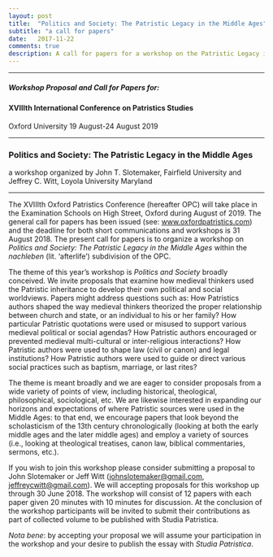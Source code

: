 ```yaml
---
layout: post
title:  "Politics and Society: The Patristic Legacy in the Middle Ages"
subtitle: "a call for papers"
date:   2017-11-22
comments: true
description: A call for papers for a workshop on the Patristic Legacy in the Middle Ages.
---
```


<hr/>

##### Workshop Proposal and Call for Papers for:

#### XVIIIth International Conference on Patristics Studies
Oxford University
19 August-24 August 2019

<hr/>

### Politics and Society: The Patristic Legacy in the Middle Ages

a workshop organized by John T. Slotemaker, Fairfield University and Jeffrey C. Witt, Loyola University Maryland

<hr/>

The XVIIIth Oxford Patristics Conference (hereafter OPC) will take place in the Examination Schools on High Street, Oxford during August of 2019. The general call for papers has been issued (see: www.oxfordpatristics.com) and the deadline for both short communications and workshops is 31 August 2018. The present call for papers is to organize a workshop on *Politics and Society: The Patristic Legacy in the Middle Ages* within the *nachleben* (lit. ‘afterlife’) subdivision of the OPC.

The theme of this year’s workshop is *Politics and Society* broadly conceived. We invite proposals that examine how medieval thinkers used the Patristic inheritance to develop their own political and social worldviews. Papers might address questions such as: How Patristics authors shaped the way medieval thinkers theorized the proper relationship between church and state, or an individual to his or her family? How particular Patristic quotations were used or misused to support various medieval political or social agendas? How Patristic authors encouraged or prevented medieval multi-cultural or inter-religious interactions? How Patristic authors were used to shape law (civil or canon) and legal institutions? How Patristic authors were used to guide or direct various social practices such as baptism, marriage, or last rites?

The theme is meant broadly and we are eager to consider proposals from a wide variety of points of view, including historical, theological, philosophical, sociological, etc. We are likewise interested in expanding our horizons and expectations of where Patristic sources were used in the Middle Ages: to that end, we encourage papers that look beyond the scholasticism of the 13th century chronologically (looking at both the early middle ages and the later middle ages) and employ a variety of sources (i.e., looking at theological treatises, canon law, biblical commentaries, sermons, etc.).

If you wish to join this workshop please consider submitting a proposal to John Slotemaker or Jeff Witt (<johnslotemaker@gmail.com>, <jeffreycwitt@gmail.com>). We will accepting proposals for this workshop up through 30 June 2018. The workshop will consist of 12 papers with each paper given 20 minutes with 10 minutes for discussion. At the conclusion of the workshop participants will be invited to submit their contributions as part of collected volume to be published with Studia Patristica.

*Nota bene*: by accepting your proposal we will assume your participation in the workshop and your desire to publish the essay with *Studia Patristica*.
